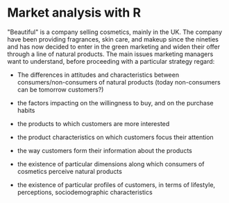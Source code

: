 # Market analysis with R

"Beautiful" is a company selling cosmetics, mainly in the UK. The company have been providing fragrances, skin care, and makeup since the nineties and has now decided to enter in the green marketing and widen their offer through a line of natural products.  The main issues marketing managers want to understand, before proceeding with a particular strategy regard:

-	The differences in attitudes and characteristics between consumers/non-consumers of natural products (today non-consumers can be tomorrow customers?) 

-	the factors impacting on the willingness to buy, and on the purchase habits

-	the products to which customers are more interested

-	the product characteristics on which customers focus their attention

-	the way customers form their information about the products

-	the existence of  particular dimensions along which consumers of cosmetics perceive natural products

-	the existence of particular profiles of customers, in terms of lifestyle, perceptions, sociodemographic characteristics
